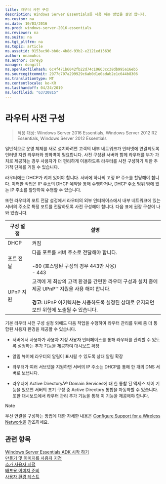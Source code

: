 ```yaml
---
title: 라우터 사전 구성
description: Windows Server Essentials를 사용 하는 방법을 설명 합니다.
ms.custom: na
ms.date: 10/03/2016
ms.prod: windows-server-2016-essentials
ms.reviewer: na
ms.suite: na
ms.tgt_pltfrm: na
ms.topic: article
ms.assetid: 9153ac90-bb0c-4b8d-93b2-e2121ed13636
author: nnamuhcs
ms.author: coreyp
manager: dongill
ms.openlocfilehash: 6c4f471b6042fb22d74c10663cc38db995a16eb5
ms.sourcegitcommit: 2977c707a299929c6ab0d1e0adab2e1c644b8306
ms.translationtype: MT
ms.contentlocale: ko-KR
ms.lasthandoff: 04/24/2019
ms.locfileid: "63720815"
---
```

# <a name="preconfiguring-a-router"></a>라우터 사전 구성

>적용 대상: Windows Server 2016 Essentials, Windows Server 2012 R2 Essentials, Windows Server 2012 Essentials

일반적으로 운영 체제를 새로 설치하려면 고객의 내부 네트워크가 인터넷에 연결되도록 인터넷 지원 라우터와 방화벽이 필요합니다. 사전 구성된 서버와 함께 라우터를 부가 가치로 제공하는 경우 사용자가 더 편리하게 이용하도록 라우터를 사전 구성하기 위한 추가적 단계를 거칠 수 있습니다.  
  
 라우터에는 DHCP가 켜져 있어야 합니다. 서버에 하나의 고정 IP 주소를 할당해야 합니다. 이러한 작업은 IP 주소의 DHCP 예약을 통해 수행하거나, DHCP 주소 범위 밖에 있는 IP 주소를 할당하여 수행할 수 있습니다.  
  
 또한 라우터의 포트 전달 설정에서 라우터의 외부 인터페이스에서 내부 네트워크에 있는 서버의 주소로 특정 포트를 전달하도록 사전 구성해야 합니다. 다음 표에 권장 구성이 나와 있습니다.  
  
|구성 설정|설명|  
|---------------------------|-------------|  
|DHCP|켜짐|  
|포트 전달|다음 포트를 서버 주소로 전달해야 합니다.<br /><br /> -80 (호스팅된 구성의 경우 443만 사용)<br />-   443|  
|UPnP 지원|고객에 게 최상의 고객 환경을 간편한 라우터 구성과 설치 중에 제공 UPnP™ 지원을 사용 해야 합니다.<br /><br /> **경고:** UPnP 아키텍처는 사용하도록 설정된 상태로 유지되면 보안 위험에 노출될 수 있습니다.|  
  
 기본 라우터 사전 구성 설정 외에도 다음 작업을 수행하여 라우터 관리를 위해 좀 더 통합된 사용자 환경을 제공할 수 있습니다.  
  
-   서버에서 사용자가 사용자 지정 사용자 인터페이스를 통해 라우터를 관리할 수 있도록 설정하는 추가 기능을 제공하여 대시보드 확장  
  
-   알림 뷰어에 라우터의 알림이 표시될 수 있도록 상태 알림 확장  
  
-   라우터가 여러 서브넷을 지원하면 서버의 IP 주소는 DHCP를 통해 한 개의 DNS 서버로 보냅니다.  
  
-   라우터에 Active DirectoryÂ® Domain Services에 대 한 통합 된 액세스 제어 기능을 있으면 서버의 초기 구성 중 Active Directory 통합을 자동화할 수 있습니다. 또한 대시보드에서 라우터 관리 추가 기능을 통해 이 기능을 제공해야 합니다.  
  
> [!NOTE]
>  무선 연결을 구성하는 방법에 대한 자세한 내용은 [Configure Support for a Wireless Network](Configure-Support-for-a-Wireless-Network.md)을 참조하세요.  
  
## <a name="see-also"></a>관련 항목  
 [Windows Server Essentials ADK 시작 하기](Getting-Started-with-the-Windows-Server-Essentials-ADK.md)   
 [만들기 및 이미지를 사용자 지정](Creating-and-Customizing-the-Image.md)   
 [추가 사용자 지정](Additional-Customizations.md)   
 [배포용 이미지 준비](Preparing-the-Image-for-Deployment.md)   
 [사용자 환경 테스트](Testing-the-Customer-Experience.md)